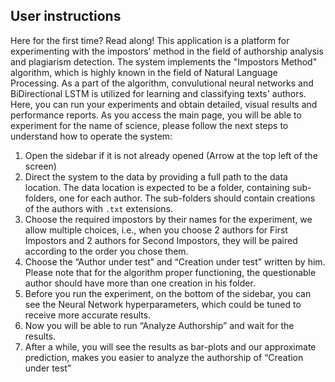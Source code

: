 ## User instructions
Here for the first time? Read along!
This application is a platform for experimenting with the impostors’ method in the field of authorship analysis and plagiarism detection.
The system implements the "Impostors Method" algorithm, which is highly known in the field of Natural Language Processing.
As a part of the algorithm, convulutional neural networks and BiDirectional LSTM is utilized for learning and classifying texts' authors.
Here, you can run your experiments and obtain detailed, visual results and performance reports.
As you access the main page, you will be able to experiment for the name of science, please follow the next steps to
understand how to operate the system:

1. Open the sidebar if it is not already opened (Arrow at the top left of the screen)
2. Direct the system to the data by providing a full path to the data location. The data location is expected to be a
   folder, containing sub-folders, one for each author. The sub-folders should contain creations of the authors with
   `.txt` extensions.
3. Choose the required impostors by their names for the experiment, we allow multiple choices, i.e., when you choose 2
   authors for First Impostors and 2 authors for Second Impostors, they will be paired according to the order you chose
   them.
4. Choose the “Author under test” and “Creation under test” written by him. Please note that for the algorithm proper
   functioning, the questionable author should have more than one creation in his folder.
5. Before you run the experiment, on the bottom of the sidebar, you can see the Neural Network hyperparameters, which
   could be tuned to receive more accurate results.
6. Now you will be able to run “Analyze Authorship” and wait for the results.
7. After a while, you will see the results as bar-plots and our approximate prediction, makes you easier to analyze the
   authorship of “Creation under test”
